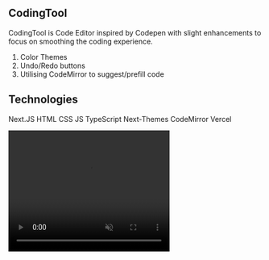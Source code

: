 <h2>CodingTool</h2>

CodingTool is Code Editor inspired by Codepen with slight enhancements to focus on smoothing the coding experience. 

1. Color Themes
2. Undo/Redo buttons
3. Utilising CodeMirror to suggest/prefill code

<h2>Technologies</h2>

Next.JS HTML CSS JS TypeScript Next-Themes CodeMirror Vercel

<video width="320" height="240" muted playsinline>
<source src="codingtool/shorturl.mp4" type="video/mp4">
Your browser does not support video.
</video>
